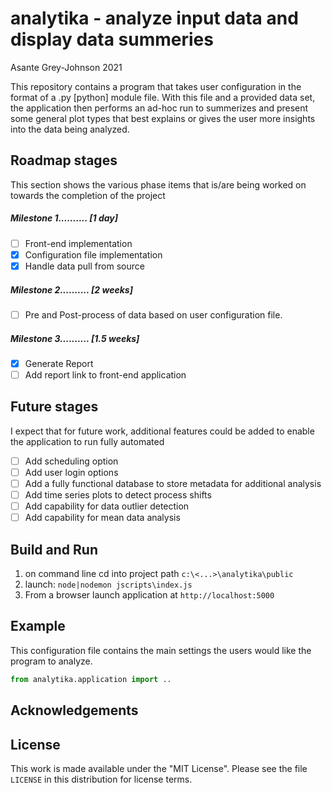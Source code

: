 # analytika - analyze input data and display data summeries
Asante Grey-Johnson 2021

This repository contains a program that takes user configuration in the format of
a .py [python] module file. With this file and a provided data set, the application then performs an ad-hoc run to summerizes and present some general plot types that best explains or gives the user more insights into the data being analyzed. 


 ## Roadmap stages
 This section shows the various phase items that is/are being worked on towards the completion of the project
 ##### Milestone 1..........     [1 day]
 - [ ] Front-end implementation
 - [x] Configuration file implementation
 - [x] Handle data pull from source
 ##### Milestone 2..........     [2 weeks]
 - [ ] Pre and Post-process of data based on user configuration file.
 ##### Milestone 3..........     [1.5 weeks]
 - [x] Generate Report      
 - [ ] Add report link to front-end application

## Future stages
I expect that for future work, additional features could be added to enable the application to run fully automated
- [ ] Add scheduling option
- [ ] Add user login options
- [ ] Add a fully functional database to store metadata for additional analysis
- [ ] Add time series plots to detect process shifts
- [ ] Add capability for data outlier detection
- [ ] Add capability for mean data analysis

## Build and Run
1. on command line cd into project path `c:\<...>\analytika\public`
2. launch: `node|nodemon jscripts\index.js`
3. From a browser launch application at `http://localhost:5000`

## Example
This configuration file contains the main settings the users would like the program to
analyze.

```python
from analytika.application import ..

```

## Acknowledgements


## License

This work is made available under the "MIT License". Please
see the file `LICENSE` in this distribution for license
terms.
